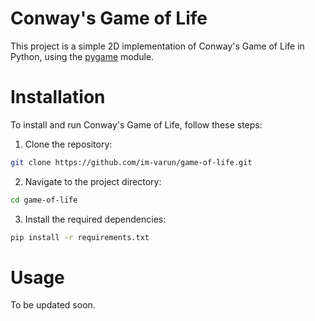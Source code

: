 # Conway's Game of Life

This project is a simple 2D implementation of Conway's Game of Life in Python, using the [pygame](https://www.pygame.org/news) module.

# Installation

To install and run Conway's Game of Life, follow these steps:

1. Clone the repository:
```sh
git clone https://github.com/im-varun/game-of-life.git
```

2. Navigate to the project directory:
```sh
cd game-of-life
```

3. Install the required dependencies:
```sh
pip install -r requirements.txt
```

# Usage

To be updated soon.